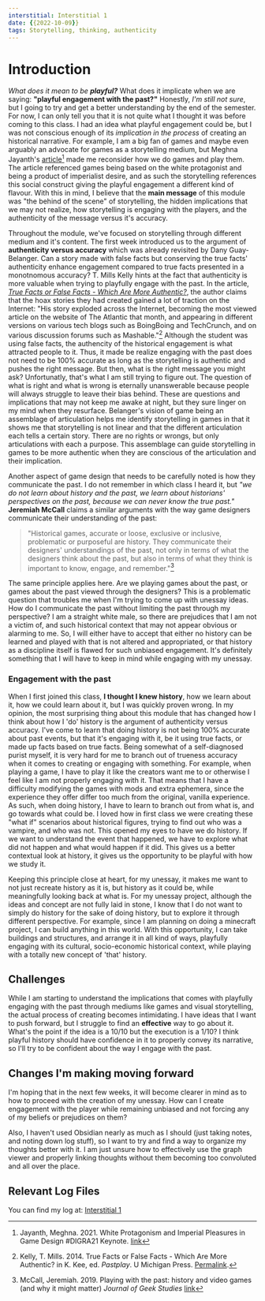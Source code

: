 ```yaml
---
interstitial: Interstitial 1
date: {{2022-10-09}}
tags: Storytelling, thinking, authenticity
---
```


# Introduction 
*What does it mean to be **playful?*** What does it implicate when we are saying: **"playful engagement with the past?"** Honestly, *I'm still not sure*, but I going to try and get a better understanding by the end of the semester. For now, I can only tell you that it is not quite what I thought it was before coming to this class. I had an idea what playful engagement could be, but I was not conscious enough of its *implication in the process* of creating an historical narrative. For example, I am a big fan of games and maybe even arguably an advocate for games as a storytelling medium, but Meghna Jayanth's [article](https://medium.com/@betterthemask/white-protagonism-and-imperial-pleasures-in-game-design-digra21-a4bdb3f5583c)[^1] made me reconsider how we do games and play them. The article referenced games being based on the white protagonist and being a product of imperialist desire, and as such the storytelling references this social construct giving the playful engagement a different kind of flavour. With this in mind,  I believe that the **main message** of this module was "the behind of the scene" of storytelling, the hidden implications that we may not realize, how storytelling is engaging with the players, and the authenticity of the message versus it's accuracy. 

Throughout the module, we've focused on storytelling through different medium and it's content. The first week introduced us to the argument of **authenticity versus accuracy** which was already revisited by Dany Guay-Belanger. Can a story made with false facts but conserving the true facts' authenticity enhance engagement compared to true facts presented in a monotnomous accuracy? T. Mills Kelly hints at the fact that authenticity is more valuable when trying to playfully engage with the past. In the article, [*True Facts or False Facts - Which Are More Authentic?*](https://www.jstor.org/stable/j.ctv65swr0.19#metadata_info_tab_contents),  the author claims that the hoax stories they had created gained a lot of traction on the Internet: "His story exploded across the Internet, becoming the most viewed article on the website of The Atlantic that month, and appearing in different versions on various tech blogs such as BoingBoing and TechCrunch, and on various discussion forums such as Mashable."[^2] Although the student was using false facts, the authencity of the historical engagement is what attracted people to it. Thus, it made be realize engaging with the past does not need to be 100% accurate as long as the storytelling is authentic and pushes the right message. But then, what is the right message you might ask? Unfortunatly, that's what I am still trying to figure out. The question of what is right and what is wrong is eternally unanswerable because people will always struggle to leave their bias behind. These are questions and implications that may not keep me awake at night, but they sure linger on my mind when they resurface. Belanger's vision of game being an assemblage of articulation helps me identify storytelling in games in that it shows me that storytelling is not linear and that the different articulation each tells a certain story. There are no rights or wrongs, but only articulations with each a purpose. This assemblage can guide storytelling in games to be more authentic when they are conscious of the articulation and their implication. 

Another aspect of game design that needs to be carefully noted is how they communicate the past. I do not remember in which class I heard it, but *"we do not learn about history and the past, we learn about historians' perspectives on the past, because we can never know the true past."* **Jeremiah McCall** claims a similar arguments with the way game designers communicate their understanding of the past: 

>"Historical games, accurate or loose, exclusive or inclusive, problematic or purposeful are history. They communicate their designers' understandings of the past, not only in terms of what the designers think about the past, but also in terms of what they think is important to know, engage, and remember."[^3] 

The same principle applies here. Are we playing games about the past, or games about the past viewed through the designers? This is a problematic question that troubles me when I'm trying to come up with unessay ideas. How do I communicate the past without limiting the past through my perspective? I am a straight white male, so there are prejudices that I am not a victim of, and such historical context that may not appear obvious or alarming to me. So, I will either have to accept that either no history can be learned and played with that is not altered and appropriated, or that history as a discipline itself is flawed for such unbiased engagement. It's definitely something that I will have to keep in mind while engaging with my unessay. 

### Engagement with the past

When I first joined this class, **I thought I knew history**, how we learn about it, how we could learn about it, but I was quickly proven wrong. In my opinion, the most surprising thing about this module that has changed how I think about how I 'do' history is the argument of authenticity versus accuracy. I've come to learn that doing history is not being 100% accurate about past events, but that it's engaging with it, be it using true facts, or made up facts based on true facts. Being somewhat of a self-diagnosed purist myself, it is very hard for me to branch out of trueness accuracy when it comes to creating or engaging with something. For example, when playing a game, I have to play it like the creators want me to or otherwise I feel like I am not properly engaging with it. That means that I have a difficulty modifying the games with mods and extra ephemera, since the experience they offer differ too much from the original, vanilla experience. As such, when doing history, I have to learn to branch out from what is, and go towards what could be. I loved how in first class we were creating these "what if" scenarios about historical figures, trying to find out who was a vampire, and who was not. This opened my eyes to have we do history. If we want to understand the event that happened, we have to explore what did not happen and what would happen if it did. This gives us a better contextual look at history, it gives us the opportunity to be playful with how we study it.

Keeping this principle close at heart, for my unessay, it makes me want to not just recreate history as it is, but history as it could be, while meaningfully looking back at what is. For my unessay project, although the ideas and concept are not fully laid in stone, I know that I do not want to simply do history for the sake of doing history, but to explore it through different perspective. For example, since I am planning on doing a minecraft project, I can build anything in this world. With this opportunity, I can take buildings and structures, and arrange it in all kind of ways, playfully engaging with its cultural, socio-economic historical context, while playing with a totally new concept of 'that' history. 

## Challenges
While I am starting to understand the implications that comes with playfully engaging with the past through mediums like games and visual storytelling, the actual process of creating becomes intimidating. I have ideas that I want to push forward, but I struggle to find an **effective** way to go about it. What's the point if the idea is a 10/10 but the execution is a 1/10? I think playful history should have confidence in it to properly convey its narrative, so I'll try to be confident about the way I engage with the past. 

## Changes I'm making moving forward
I'm hoping that in the next few weeks, it will become clearer in mind as to how to proceed with the creation of my unessay. How can I create engagement with the player while remaining unbiased and not forcing any of my beliefs or prejudices on them? 

Also, I haven't used Obsidian nearly as much as I should (just taking notes, and noting down log stuff), so I want to try and find a way to organize my thoughts better with it. I am just unsure how to effectively use the graph viewer and properly linking thoughts without them becoming too convoluted and all over the place. 

## Relevant Log Files
You can find my log at: [Interstitial 1](https://github.com/MaxTheBeast300/hist3812-materials/blob/main/Interstitial1/log_Interstitial1.md.md)

[^1]: Jayanth, Meghna. 2021. White Protagonism and Imperial Pleasures in Game Design #DIGRA21 Keynote. [link](https://medium.com/@betterthemask/white-protagonism-and-imperial-pleasures-in-game-design-digra21-a4bdb3f5583c)
[^2]: Kelly, T. Mills. 2014. True Facts or False Facts - Which Are More Authentic? in K. Kee, ed. _Pastplay_. U Michigan Press. [Permalink](https://www.jstor.org/stable/j.ctv65swr0.19).
[^3]: McCall, Jeremiah. 2019. Playing with the past: history and video games (and why it might matter) _Journal of Geek Studies_ [link](https://jgeekstudies.org/2019/04/22/playing-with-the-past-history-and-video-games-and-why-it-might-matter/)